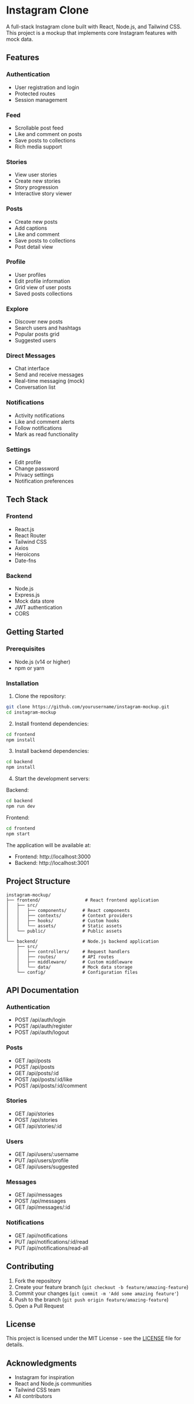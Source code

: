 # Instagram Clone

A full-stack Instagram clone built with React, Node.js, and Tailwind CSS. This project is a mockup that implements core Instagram features with mock data.

## Features

### Authentication
- User registration and login
- Protected routes
- Session management

### Feed
- Scrollable post feed
- Like and comment on posts
- Save posts to collections
- Rich media support

### Stories
- View user stories
- Create new stories
- Story progression
- Interactive story viewer

### Posts
- Create new posts
- Add captions
- Like and comment
- Save posts to collections
- Post detail view

### Profile
- User profiles
- Edit profile information
- Grid view of user posts
- Saved posts collections

### Explore
- Discover new posts
- Search users and hashtags
- Popular posts grid
- Suggested users

### Direct Messages
- Chat interface
- Send and receive messages
- Real-time messaging (mock)
- Conversation list

### Notifications
- Activity notifications
- Like and comment alerts
- Follow notifications
- Mark as read functionality

### Settings
- Edit profile
- Change password
- Privacy settings
- Notification preferences

## Tech Stack

### Frontend
- React.js
- React Router
- Tailwind CSS
- Axios
- Heroicons
- Date-fns

### Backend
- Node.js
- Express.js
- Mock data store
- JWT authentication
- CORS

## Getting Started

### Prerequisites
- Node.js (v14 or higher)
- npm or yarn

### Installation

1. Clone the repository:
```bash
git clone https://github.com/yourusername/instagram-mockup.git
cd instagram-mockup
```

2. Install frontend dependencies:
```bash
cd frontend
npm install
```

3. Install backend dependencies:
```bash
cd backend
npm install
```

4. Start the development servers:

Backend:
```bash
cd backend
npm run dev
```

Frontend:
```bash
cd frontend
npm start
```

The application will be available at:
- Frontend: http://localhost:3000
- Backend: http://localhost:3001

## Project Structure

```
instagram-mockup/
├── frontend/                 # React frontend application
│   ├── src/
│   │   ├── components/      # React components
│   │   ├── contexts/        # Context providers
│   │   ├── hooks/           # Custom hooks
│   │   └── assets/          # Static assets
│   └── public/              # Public assets
│
└── backend/                 # Node.js backend application
    ├── src/
    │   ├── controllers/     # Request handlers
    │   ├── routes/          # API routes
    │   ├── middleware/      # Custom middleware
    │   └── data/            # Mock data storage
    └── config/              # Configuration files
```

## API Documentation

### Authentication
- POST /api/auth/login
- POST /api/auth/register
- POST /api/auth/logout

### Posts
- GET /api/posts
- POST /api/posts
- GET /api/posts/:id
- POST /api/posts/:id/like
- POST /api/posts/:id/comment

### Stories
- GET /api/stories
- POST /api/stories
- GET /api/stories/:id

### Users
- GET /api/users/:username
- PUT /api/users/profile
- GET /api/users/suggested

### Messages
- GET /api/messages
- POST /api/messages
- GET /api/messages/:id

### Notifications
- GET /api/notifications
- PUT /api/notifications/:id/read
- PUT /api/notifications/read-all

## Contributing

1. Fork the repository
2. Create your feature branch (`git checkout -b feature/amazing-feature`)
3. Commit your changes (`git commit -m 'Add some amazing feature'`)
4. Push to the branch (`git push origin feature/amazing-feature`)
5. Open a Pull Request

## License

This project is licensed under the MIT License - see the [LICENSE](LICENSE) file for details.

## Acknowledgments

- Instagram for inspiration
- React and Node.js communities
- Tailwind CSS team
- All contributors
